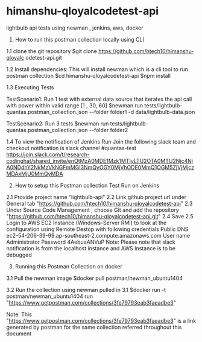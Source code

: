 # himanshu-qloyalcodetest-api
lightbulb api tests using newman , jenkins, aws, docker

1. How to run this postman collection locally using CLI

1.1 clone the git repository
$git clone https://github.com/htech10/himanshu-qloyalc
odetest-api.git


1.2 Install dependencies: This will install newman which is a cli tool to run postman collection
$cd himanshu-qloyalcodetest-api
$npm install

1.3 Executing Tests

TestScenario1: Run 1 test with external data source that iterates the api call with power within valid range [1 , 30, 60]
$newman run tests/lightbulb-quantas.postman_collection.json --folder folder1 -d data/lightbulb-data.json


TestScenario2: Run 3 tests 
$newman run tests/lightbulb-quantas.postman_collection.json --folder folder2


1.4 To view the notification of Jenkins Run Join the following slack team and checkout notification is slack channel #quantas-test
https://join.slack.com/t/research-codinghat/shared_invite/enQtMzA0MDE1Mzk1MTIyLTU2OTA0MTU2Njc4NjA0NDdhY2NkMzVkNGFmMGI3NmQyOGY0MjVhODE0MmQ1OGM5ZjVjMjczMDAxMjU0MmQyMDA

2. How to setup this Postman collection Test Run on Jenkins

2.1 Provide project name "lightbulb-api"
2.2 Link github project url under General tab "https://github.com/htech10/himanshu-qloyalcodetest-api"
2.3 Under Source Code Management , choose Git and add the repository "https://github.com/htech10/himanshu-qloyalcodetest-api.git"
2.4 Save
2.5 Login to AWS EC2 Instance (Windows-Server RMI) to look at the configuration using Remote Destop with following credentials
Public DNS	ec2-54-206-39-99.ap-southeast-2.compute.amazonaws.com
User name	Administrator
Password	4AebuaANVuP
Note: Please note that slack notification is from the localhost instance and AWS Instance is to be debugged 

3. Running this Postman Collection on docker 

3.1 Pull the newman image 
$docker pull postman/newman_ubuntu1404

3.2 Run the collection using newman pulled in 3.1
$docker run -t postman/newman_ubuntu1404 run "https://www.getpostman.com/collections/3fe79793eab3faeadbe3"

Note: This "https://www.getpostman.com/collections/3fe79793eab3faeadbe3" is a link generated by postman for the same collection referred throughout this document



